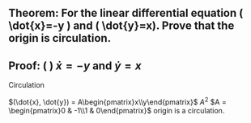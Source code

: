 ## Theorem: For the linear differential equation \( \dot{x}=-y \) and \( \dot{y}=x). Prove that the origin is circulation.


## Proof: ( ) $\dot{x} = -y$ and $\dot{y} = x$
Circulation

$(\dot{x}, \dot{y}) = A\begin{pmatrix}x\\y\end{pmatrix}$ $A^2$ $A = \begin{pmatrix}0 & -1\\1 & 0\end{pmatrix}$ 
origin is a circulation. 
